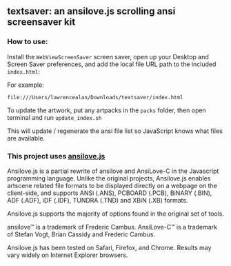 ## textsaver: an ansilove.js scrolling ansi screensaver kit

### How to use:

Install the <code>WebViewScreenSaver</code> screen saver, open up your Desktop and Screen Saver preferences, and add the local file URL path to the included <code>index.html</code>:

For example:

	file:///Users/lawrencealan/Downloads/textsaver/index.html


To update the artwork, put any artpacks in the <code>packs</code> folder, then open terminal and run <code>update_index.sh</code>

This will update / regenerate the ansi file list so JavaScript knows what files are available.



### This project uses <a href="https://github.com/andyherbert/ansilove.js">ansilove.js</a>
Ansilove.js is a partial rewrite of ansilove and AnsiLove-C in the Javascript programming language. Unlike the original projects, Ansilove.js enables artscene related file formats to be displayed directly on a webpage on the client-side, and supports ANSi (.ANS), PCBOARD (.PCB), BiNARY (.BIN), ADF (.ADF), iDF (.IDF), TUNDRA (.TND) and XBiN (.XB) formats.

Ansilove.js supports the majority of options found in the original set of tools.

ansilove™ is a trademark of Frederic Cambus.
AnsiLove-C™ is a trademark of Stefan Vogt, Brian Cassidy and Frederic Cambus.

Ansilove.js has been tested on Safari, Firefox, and Chrome. Results may vary widely on Internet Explorer browsers.



	